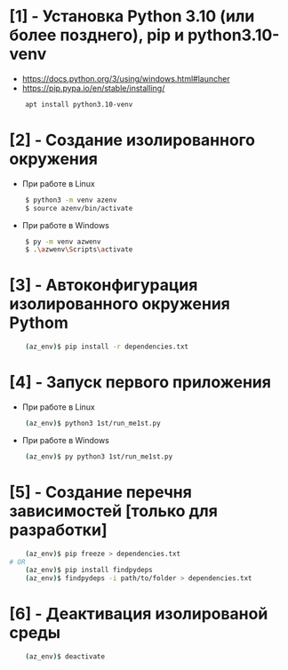# [1] - Установка Python 3.10 (или более позднего), pip и python3.10-venv
* https://docs.python.org/3/using/windows.html#launcher
* https://pip.pypa.io/en/stable/installing/
```bash
    apt install python3.10-venv
```


# [2] - Создание изолированного окружения
* При работе в Linux
```bash
    $ python3 -m venv azenv
    $ source azenv/bin/activate
```
* При работе в Windows
```bash
    $ py -m venv azwenv
    $ .\azwenv\Scripts\activate
```


# [3] - Автоконфигурация изолированного окружения Pythom
```bash
    (az_env)$ pip install -r dependencies.txt
```


# [4] - Запуск первого приложения
* При работе в Linux
```bash
    (az_env)$ python3 1st/run_me1st.py
```
* При работе в Windows
```bash
    (az_env)$ py python3 1st/run_me1st.py
```


# [5] - Создание перечня зависимостей [только для разработки]
```bash
    (az_env)$ pip freeze > dependencies.txt
# OR
    (az_env)$ pip install findpydeps
    (az_env)$ findpydeps -i path/to/folder > dependencies.txt
```


# [6] - Деактивация изолированой среды
```bash
    (az_env)$ deactivate
```

